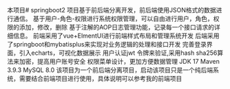 本项目# springboot2
项目基于前后端分离开发，前后端使用JSON格式的数据进行通信。
基于用户-角色-权限进行系统权限管理，可以自由进行用户，角色，权限的添加，修改，删除
基于注解的AOP日志管理功能，记录每一个接口请求的详细信息。
前端采用了vue+ElmentUI进行前端样式布局和管理系统开发
后端采用了springboot和mybatisplus来实现对业务逻辑的处理和接口开发
完善登录界面，引入echarts，可视化数据展示 
用户认证jwt 令牌来验证,采用hash sha256算法来加密，提高用户账号安全
权限菜单设计，更加方便数据管理 
JDK 17
Maven 3.9.3
MySQL 8.0
该项目为一个前后端分离项目，启动该项目只是一个纯后端系统，需要结合前端项目进行使用，具体说明可以参考我的前端项目


